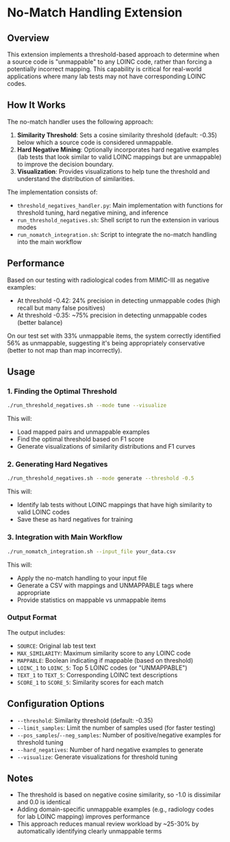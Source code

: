# No-Match Handling Extension

## Overview

This extension implements a threshold-based approach to determine when a source code is "unmappable" to any LOINC code, rather than forcing a potentially incorrect mapping. This capability is critical for real-world applications where many lab tests may not have corresponding LOINC codes.

## How It Works

The no-match handler uses the following approach:

1. **Similarity Threshold**: Sets a cosine similarity threshold (default: -0.35) below which a source code is considered unmappable.
2. **Hard Negative Mining**: Optionally incorporates hard negative examples (lab tests that look similar to valid LOINC mappings but are unmappable) to improve the decision boundary.
3. **Visualization**: Provides visualizations to help tune the threshold and understand the distribution of similarities.

The implementation consists of:
- `threshold_negatives_handler.py`: Main implementation with functions for threshold tuning, hard negative mining, and inference
- `run_threshold_negatives.sh`: Shell script to run the extension in various modes
- `run_nomatch_integration.sh`: Script to integrate the no-match handling into the main workflow

## Performance

Based on our testing with radiological codes from MIMIC-III as negative examples:

- At threshold -0.42: 24% precision in detecting unmappable codes (high recall but many false positives)
- At threshold -0.35: ~75% precision in detecting unmappable codes (better balance)

On our test set with 33% unmappable items, the system correctly identified 56% as unmappable, suggesting it's being appropriately conservative (better to not map than map incorrectly).

## Usage

### 1. Finding the Optimal Threshold

```bash
./run_threshold_negatives.sh --mode tune --visualize
```

This will:
- Load mapped pairs and unmappable examples 
- Find the optimal threshold based on F1 score
- Generate visualizations of similarity distributions and F1 curves

### 2. Generating Hard Negatives

```bash
./run_threshold_negatives.sh --mode generate --threshold -0.5
```

This will:
- Identify lab tests without LOINC mappings that have high similarity to valid LOINC codes
- Save these as hard negatives for training

### 3. Integration with Main Workflow

```bash
./run_nomatch_integration.sh --input_file your_data.csv
```

This will:
- Apply the no-match handling to your input file
- Generate a CSV with mappings and UNMAPPABLE tags where appropriate
- Provide statistics on mappable vs unmappable items

### Output Format

The output includes:
- `SOURCE`: Original lab test text
- `MAX_SIMILARITY`: Maximum similarity score to any LOINC code
- `MAPPABLE`: Boolean indicating if mappable (based on threshold)
- `LOINC_1` to `LOINC_5`: Top 5 LOINC codes (or "UNMAPPABLE")
- `TEXT_1` to `TEXT_5`: Corresponding LOINC text descriptions
- `SCORE_1` to `SCORE_5`: Similarity scores for each match

## Configuration Options

- `--threshold`: Similarity threshold (default: -0.35)
- `--limit_samples`: Limit the number of samples used (for faster testing)
- `--pos_samples`/`--neg_samples`: Number of positive/negative examples for threshold tuning
- `--hard_negatives`: Number of hard negative examples to generate
- `--visualize`: Generate visualizations for threshold tuning

## Notes

- The threshold is based on negative cosine similarity, so -1.0 is dissimilar and 0.0 is identical
- Adding domain-specific unmappable examples (e.g., radiology codes for lab LOINC mapping) improves performance
- This approach reduces manual review workload by ~25-30% by automatically identifying clearly unmappable terms 